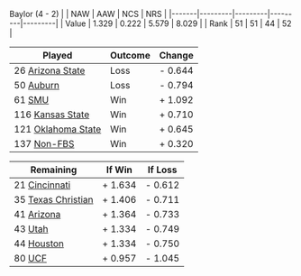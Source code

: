 Baylor (4 - 2)
|       |   NAW   |   AAW   |   NCS   |   NRS   |
|-------|---------|---------|---------|---------|
| Value |   1.329 |   0.222 |   5.579 |   8.029 |
| Rank  |      51 |      51 |      44 |      52 |

| Played                    | Outcome    |  Change  |
|---------------------------|------------|----------|
|  26 [Arizona State         ](ArizonaState)| Loss       | -  0.644 |
|  50 [Auburn                ](Auburn)| Loss       | -  0.794 |
|  61 [SMU                   ](SMU)| Win        | +  1.092 |
| 116 [Kansas State          ](KansasState)| Win        | +  0.710 |
| 121 [Oklahoma State        ](OklahomaState)| Win        | +  0.645 |
| 137 [Non-FBS               ](NonFBS)| Win        | +  0.320 |

| Remaining                 |  If Win  |  If Loss |
|---------------------------|----------|----------|
|  21 [Cincinnati            ](Cincinnati)| +  1.634 | -  0.612 |
|  35 [Texas Christian       ](TexasChristian)| +  1.406 | -  0.711 |
|  41 [Arizona               ](Arizona)| +  1.364 | -  0.733 |
|  43 [Utah                  ](Utah)| +  1.334 | -  0.749 |
|  44 [Houston               ](Houston)| +  1.334 | -  0.750 |
|  80 [UCF                   ](UCF)| +  0.957 | -  1.045 |

